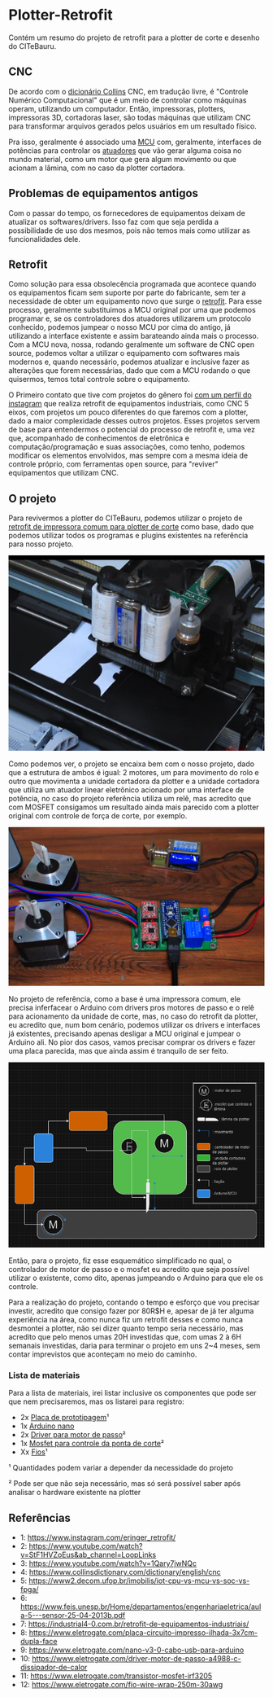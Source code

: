 # Plotter-Retrofit
Contém um resumo do projeto de retrofit para a plotter de corte e desenho do CITeBauru.

## CNC
De acordo com o [dicionário Collins](https://www.collinsdictionary.com/dictionary/english/cnc) CNC, em tradução livre, é "Controle Numérico Computacional" que é um meio de controlar como máquinas operam, utilizando um computador. Então, impressoras, plotters, impressoras 3D, cortadoras laser, são todas máquinas que utilizam CNC para transformar arquivos gerados pelos usuários em um resultado físico.

Pra isso, geralmente é associado uma [MCU](https://www2.decom.ufop.br/imobilis/iot-cpu-vs-mcu-vs-soc-vs-fpga/) com, geralmente, interfaces de potências para controlar os [atuadores](https://www.feis.unesp.br/Home/departamentos/engenhariaeletrica/aula-5---sensor-25-04-2013b.pdf) que vão gerar alguma coisa no mundo material, como um motor que gera algum movimento ou que acionam a lâmina, com no caso da plotter cortadora.

## Problemas de equipamentos antigos
Com o passar do tempo, os fornecedores de equipamentos deixam de atualizar os softwares/drivers. Isso faz com que seja perdida a possibilidade de uso dos mesmos, pois não temos mais como utilizar as funcionalidades dele.

## Retrofit
Como solução para essa obsolecência programada que acontece quando os equipamentos ficam sem suporte por parte do fabricante, sem ter a necessidade de obter um equipamento novo que surge o [retrofit](https://industrial4-0.com.br/retrofit-de-equipamentos-industriais/). Para esse processo, geralmente substituimos a MCU original por uma que podemos programar e, se os controladores dos atuadores utilizarem um protocolo conhecido, podemos jumpear o nosso MCU por cima do antigo, já utilizando a interface existente e assim barateando ainda mais  o processo. 
Com a MCU nova, nossa, rodando geralmente um software de CNC open source, podemos voltar a utilizar o equipamento com softwares mais modernos e, quando necessário, podemos atualizar e inclusive fazer  as alterações que forem necessárias, dado que com a MCU rodando o que quisermos, temos total controle sobre o equipamento.

O Primeiro contato que tive com projetos do gênero foi [com um perfil do instagram](https://www.instagram.com/eringer_retrofit/) que realiza retrofit de equipamentos industriais, como CNC 5 eixos, com projetos um pouco diferentes do que faremos com a plotter, dado a maior complexidade desses outros projetos. Esses projetos servem de base para entendermos o potencial do processo de retrofit e, uma vez que, acompanhado de conhecimentos de eletrônica e computação/programação e suas associações, como tenho, podemos modificar os elementos envolvidos, mas sempre com a mesma ideia de controle próprio, com ferramentas open source, para "reviver" equipamentos que utilizam CNC.

## O projeto
Para revivermos a plotter do CITeBauru, podemos utilizar o projeto de [retrofit de impressora comum para plotter de corte](https://www.youtube.com/watch?v=StF1HVZoEus&ab_channel=LoopLinks) como base, dado que podemos utilizar todos os programas e plugins existentes na referência para nosso projeto.

![Unidade cortadora do projeto da impressora como plotter](static%2Fatuador_cortadora_plotter.png)

Como podemos ver, o projeto se encaixa bem com o nosso projeto, dado que a estrutura de ambos é igual: 2 motores, um para movimento do rolo e outro que movimenta a unidade cortadora da plotter e a unidade cortadora que utiliza um atuador linear eletrônico acionado por uma interface de potência, no caso do projeto referência utiliza um relê, mas acredito que com MOSFET consigamos um resultado ainda mais parecido com a plotter original com controle de força de corte, por exemplo.

![Esquema eletrônico do projeto de referência](static%2Fesquema_eletrônico_componentes_básicos.png)

No projeto de referência, como a base é uma impressora comum, ele precisa inferfacear o Arduino com drivers pros motores de passo e o relê para acionamento da unidade de corte, mas, no caso do retrofit da plotter, eu acredito que, num bom cenário, podemos utilizar os drivers e interfaces já existentes, precisando apenas desligar a MCU original e jumpear o Arduino ali. No pior dos casos, vamos precisar comprar os drivers e fazer uma placa parecida, mas que ainda assim é tranquilo de ser feito.

![Esquemático montado do projeto](static%2Fesquematico_drawio.png)

Então, para o projeto, fiz esse esquemático simplificado no qual, o controlador de motor de passo e o mosfet eu acredito que seja possível utilizar o existente, como dito, apenas jumpeando o Arduino para que ele os controle.

Para a realização do projeto, contando o tempo e esforço que vou precisar investir, acredito que consigo fazer por 80R$H e, apesar de já ter alguma experiência na área, como nunca fiz um retrofit desses e como nunca desmontei a plotter, não sei dizer quanto tempo seria necessário, mas acredito que pelo menos umas 20H investidas que, com umas 2 à 6H semanais investidas, daria para terminar o projeto em uns 2~4 meses, sem contar imprevistos que aconteçam no meio do caminho.

### Lista de materiais

Para a lista de materiais, irei listar inclusive os componentes que pode ser que nem precisaremos, mas os listarei para registro:
- 2x [Placa de prototipagem](https://www.eletrogate.com/placa-circuito-impresso-ilhada-3x7cm-dupla-face)¹
- 1x [Arduino nano](https://www.eletrogate.com/nano-v3-0-cabo-usb-para-arduino)
- 2x [Driver para motor de passo](https://www.eletrogate.com/driver-motor-de-passo-a4988-c-dissipador-de-calor)²
- 1x [Mosfet para controle da ponta de corte](https://www.eletrogate.com/transistor-mosfet-irf3205)²
- Xx [Fios](https://www.eletrogate.com/fio-wire-wrap-250m-30awg)¹

¹ Quantidades podem variar a depender da necessidade do projeto

² Pode ser que não seja necessário, mas só será possível saber após analisar o hardware existente na plotter
    
## Referências
- 1: https://www.instagram.com/eringer_retrofit/
- 2: https://www.youtube.com/watch?v=StF1HVZoEus&ab_channel=LoopLinks
- 3: https://www.youtube.com/watch?v=1Qary7jwNQc
- 4: https://www.collinsdictionary.com/dictionary/english/cnc
- 5: https://www2.decom.ufop.br/imobilis/iot-cpu-vs-mcu-vs-soc-vs-fpga/
- 6: https://www.feis.unesp.br/Home/departamentos/engenhariaeletrica/aula-5---sensor-25-04-2013b.pdf
- 7: https://industrial4-0.com.br/retrofit-de-equipamentos-industriais/
- 8: https://www.eletrogate.com/placa-circuito-impresso-ilhada-3x7cm-dupla-face
- 9: https://www.eletrogate.com/nano-v3-0-cabo-usb-para-arduino
- 10: https://www.eletrogate.com/driver-motor-de-passo-a4988-c-dissipador-de-calor
- 11: https://www.eletrogate.com/transistor-mosfet-irf3205
- 12: https://www.eletrogate.com/fio-wire-wrap-250m-30awg
